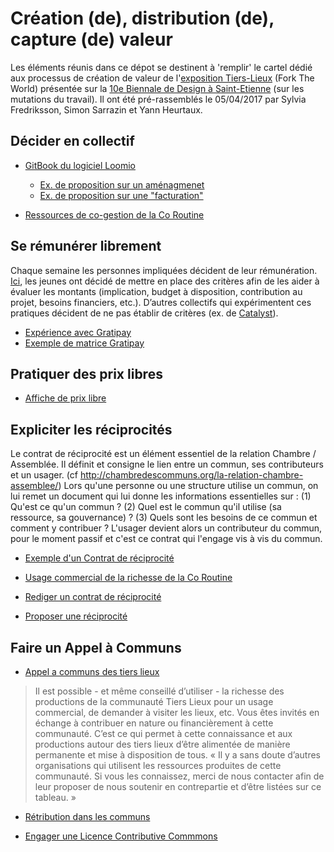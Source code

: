 # Création (de), distribution (de), capture (de) valeur

Les éléments réunis dans ce dépot  se destinent à 'remplir' le cartel dédié aux processus de création de valeur de l'[exposition Tiers-Lieux](http://frama.link/BiennaleDesign17-ForkTheWorld) (Fork The World) présentée sur la [10e Biennale de Design à Saint-Etienne](http://www.biennale-design.com/saint-etienne/2017/fr/home/) (sur les mutations du travail). Il ont été pré-rassemblés le 05/04/2017 par Sylvia Fredriksson, Simon Sarrazin et Yann Heurtaux. 

## Décider en collectif

- [GitBook du logiciel Loomio](https://loomio.coop)
  - [Ex. de proposition sur un aménagmenet](https://www.loomio.org/d/BUqti46G/assainir-la-cave-bonus)
  - [Ex. de proposition sur une "facturation"](https://www.loomio.org/d/OlwdLck3/permettre-aux-gens-qui-s-investissent-de-r-duire-leur-facture-et-ceux-qui-ne-peuvent-pas-de-payer-plus-)
  
- [Ressources de co-gestion de la Co Routine](https://drive.google.com/drive/folders/0BzUW0ZSBFWPecy1DVWt0RXM2dXc)

## Se rémunérer librement

Chaque semaine les personnes impliquées décident de leur rémunération. [Ici](http://simons.fr/1_blog/wp-content/uploads/2016/08/1452243419.jpg), les jeunes ont décidé de mettre en place des critères afin de les aider à évaluer les montants (implication, budget à disposition, contribution au projet, besoins financiers, etc.). D’autres collectifs qui expérimentent ces pratiques décident de ne pas établir de critères (ex. de [Catalyst](https://en.liberapay.com/collectifcatalyst/income/)).

- [Expérience avec Gratipay](https://opensource.com/open-organization/16/7/compensating-employees-letting-them-take-what-they-want)
- [Exemple de matrice Gratipay](https://cloud.githubusercontent.com/assets/134455/16816419/c732b884-490b-11e6-8fe4-af69e8368e04.png)

## Pratiquer des prix libres

- [Affiche de prix libre](https://drive.google.com/open?id=0BzUW0ZSBFWPeX20xRDl2YUd5WjQ)

## Expliciter les réciprocités

Le contrat de réciprocité est un élément essentiel de la relation Chambre / Assemblée. Il définit et consigne le lien entre un commun, ses contributeurs et un usager. (cf http://chambredescommuns.org/la-relation-chambre-assemblee/) Lors qu'une personne ou une structure utilise un commun, on lui remet un document qui lui donne les informations essentielles sur : (1) Qu'est ce qu'un commun ? (2) Quel est le commun qu'il utilise (sa ressource, sa gouvernance) ? (3) Quels sont les besoins de ce commun et comment y contribuer ? L'usager devient alors un contributeur du commun, pour le moment passif et c'est ce contrat qui l'engage vis à vis du commun.

- [Exemple d'un Contrat de réciprocité](https://docs.google.com/document/d/1UTk14FuQ3NfTaIDD0a5nsF1xfMd9gA5r71WonvghbcA/edit)

- [Usage commercial de la richesse de la Co Routine](https://www.loomio.org/d/0cwk3NLh/r-ciprocit-quand-il-y-a-usage-commercial-de-la-richesse-de-la-coroutine-conseil-visite-du-lieu-r-utilisation-des-contenus-etc-)

- [Rediger un contrat de réciprocité](https://www.loomio.org/d/vU2V5Wi4/r-diger-une-premi-re-version-d-un-contrat-de-r-ciprocit-)

- [Proposer une réciprocité](http://hauts.tiers-lieux.org/prestations-et-formation) 

## Faire un Appel à Communs

- [Appel a communs des tiers lieux](http://hauts.tiers-lieux.org)

> Il est possible - et même conseillé d’utiliser - la richesse des productions de la communauté Tiers Lieux pour un usage commercial, de demander à visiter les lieux, etc. Vous êtes invités en échange à contribuer en nature ou financièrement à cette communauté. C’est ce qui permet à cette connaissance et aux productions autour des tiers lieux d’être alimentée de manière permanente et mise à disposition de tous. « Il y a sans doute d’autres organisations qui utilisent les ressources produites de cette communauté. Si vous les connaissez, merci de nous contacter afin de leur proposer de nous soutenir en contrepartie et d’être listées sur ce tableau. »

- [Rétribution dans les communs](https://upload.wikimedia.org/wikipedia/commons/7/7b/Questionnements_juridiques_-_fiscaux.svg)

- [Engager une Licence Contributive Commmons](http://contributivecommons.org/la-licence-contributive-commons-synthese/)
